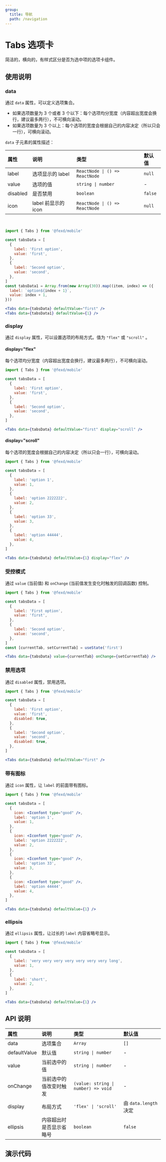 ```yaml
---
group:
  title: 导航
  path: /navigation
---
```


# Tabs 选项卡 <ImportCost name="Tabs" />

简洁的，横向的，有样式区分是否为选中项的选项卡组件。

## 使用说明

### data

通过 `data` 属性，可以定义选项集合。

- 如果选项数量为 3 个或者 3 个以下：每个选项均分宽度（内容超出宽度会换行，建议最多两行），不可横向滚动。
- 如果选项数量为 3 个以上：每个选项的宽度会根据自己的内容决定（所以只会一行），可横向滚动。

`data` 子元素的属性描述：

| 属性     | 说明                | 类型                           | 默认值  |
| :------- | :------------------ | :----------------------------- | :------ |
| label    | 选项显示的 label    | `ReactNode \| () => ReactNode` | `null`  |
| value    | 选项的值            | `string \| number`             | -       |
| disabled | 是否禁用            | `boolean`                      | `false` |
| icon     | label 前显示的 icon | `ReactNode \| () => ReactNode` | `null`  |

<br/>

<!-- prettier-ignore -->
```jsx | pure
import { Tabs } from '@fexd/mobile'

const tabsData = [
  {
    label: 'First option',
    value: 'first',
  },
  {
    label: 'Second option',
    value: 'second',
  },
]
const tabsData1 = Array.from(new Array(30)).map((item, index) => ({
  label: `option${index + 1}`,
  value: index + 1,
}))

<Tabs data={tabsData} defaultValue="first" />
<Tabs data={tabsData1} defaultValue={1} />
```

### display

通过 `display` 属性，可以设置选项的布局方式。值为 `"flex"` 或 `"scroll"` 。

#### display="flex"

每个选项均分宽度（内容超出宽度会换行，建议最多两行），不可横向滚动。

<!-- prettier-ignore -->
```jsx | pure
import { Tabs } from '@fexd/mobile'

const tabsData = [
  {
    label: 'First option',
    value: 'first',
  },
  {
    label: 'Second option',
    value: 'second',
  },
]

<Tabs data={tabsData} defaultValue="first" display="scroll" />
```

#### display="scroll"

每个选项的宽度会根据自己的内容决定（所以只会一行），可横向滚动。

<!-- prettier-ignore -->
```jsx | pure
import { Tabs } from '@fexd/mobile'

const tabsData = [
  {
    label: 'option 1',
    value: 1,
  },
  {
    label: 'option 2222222',
    value: 2,
  },
  {
    label: 'option 33',
    value: 3,
  },
  {
    label: 'option 44444',
    value: 4,
  },
]

<Tabs data={tabsData} defaultValue={1} display="flex" />
```

### 受控模式

通过 `value` (当前值) 和 `onChange` (当前值发生变化时触发的回调函数) 控制。

<!-- prettier-ignore -->
```jsx | pure
import { Tabs } from '@fexd/mobile'

const tabsData = [
  {
    label: 'First option',
    value: 'first',
  },
  {
    label: 'Second option',
    value: 'second',
  },
]
const [currentTab, setCurrentTab] = useState('first')

<Tabs data={tabsData} value={currentTab} onChange={setCurrentTab} />
```

### 禁用选项

通过 `disabled` 属性，禁用选项。

<!-- prettier-ignore -->
```jsx | pure
import { Tabs } from '@fexd/mobile'

const tabsData = [
  {
    label: 'First option',
    value: 'first',
    disabled: true,
  },
  {
    label: 'Second option',
    value: 'second',
    disabled: true,
  },
]

<Tabs data={tabsData} defaultValue="first" />
```

### 带有图标

通过 `icon` 属性，让 `label` 的前面带有图标。

<!-- prettier-ignore -->
```jsx | pure
import { Tabs } from '@fexd/mobile'

const tabsData = [
  {
    icon: <Iconfont type="good" />,
    label: 'option 1',
    value: 1,
  },
  {
    icon: <Iconfont type="good" />,
    label: 'option 2222222',
    value: 2,
  },
  {
    icon: <Iconfont type="good" />,
    label: 'option 33',
    value: 3,
  },
  {
    icon: <Iconfont type="good" />,
    label: 'option 44444',
    value: 4,
  },
]

<Tabs data={tabsData} defaultValue={1} />
```

### ellipsis

通过 `ellipsis` 属性，让过长的 `label` 内容省略号显示。

<!-- prettier-ignore -->
```jsx | pure
import { Tabs } from '@fexd/mobile'

const tabsData = [
  {
    label: 'very very very very very very very long',
    value: 1,
  },
  {
    label: 'short',
    value: 2,
  },
]

<Tabs data={tabsData} defaultValue={1} />
```

## API 说明

| 属性         | 说明                     | 类型                                | 默认值                |
| :----------- | :----------------------- | :---------------------------------- | :-------------------- |
| data         | 选项集合                 | `Array`                             | `[]`                  |
| defaultValue | 默认值                   | `string \| number`                  | -                     |
| value        | 当前选中的值             | `string \| number`                  | -                     |
| onChange     | 当前选中的值改变时触发   | `(value: string \| number) => void` | -                     |
| display      | 布局方式                 | `'flex' \| 'scroll'`                | 由 `data.length` 决定 |
| ellipsis     | 内容超出时是否显示省略号 | `boolean`                           | `false`               |

## 演示代码

<code src="./demos/demo1/index.tsx" />
